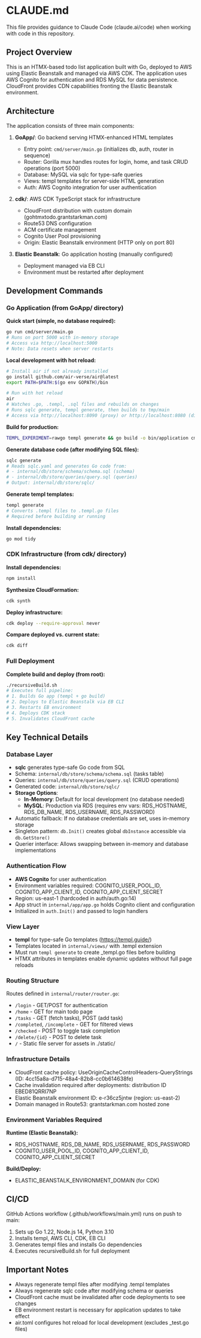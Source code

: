# CLAUDE.md

This file provides guidance to Claude Code (claude.ai/code) when working with code in this repository.

## Project Overview

This is an HTMX-based todo list application built with Go, deployed to AWS using Elastic Beanstalk and managed via AWS CDK. The application uses AWS Cognito for authentication and RDS MySQL for data persistence. CloudFront provides CDN capabilities fronting the Elastic Beanstalk environment.

## Architecture

The application consists of three main components:

1. **GoApp/**: Go backend serving HTMX-enhanced HTML templates
   - Entry point: `cmd/server/main.go` (initializes db, auth, router in sequence)
   - Router: Gorilla mux handles routes for login, home, and task CRUD operations (port 5000)
   - Database: MySQL via sqlc for type-safe queries
   - Views: templ templates for server-side HTML generation
   - Auth: AWS Cognito integration for user authentication

2. **cdk/**: AWS CDK TypeScript stack for infrastructure
   - CloudFront distribution with custom domain (gohtmxtodo.grantstarkman.com)
   - Route53 DNS configuration
   - ACM certificate management
   - Cognito User Pool provisioning
   - Origin: Elastic Beanstalk environment (HTTP only on port 80)

3. **Elastic Beanstalk**: Go application hosting (manually configured)
   - Deployment managed via EB CLI
   - Environment must be restarted after deployment

## Development Commands

### Go Application (from GoApp/ directory)

**Quick start (simple, no database required):**
```bash
go run cmd/server/main.go
# Runs on port 5000 with in-memory storage
# Access via http://localhost:5000
# Note: Data resets when server restarts
```

**Local development with hot reload:**
```bash
# Install air if not already installed
go install github.com/air-verse/air@latest
export PATH=$PATH:$(go env GOPATH)/bin

# Run with hot reload
air
# Watches .go, .templ, .sql files and rebuilds on changes
# Runs sqlc generate, templ generate, then builds to tmp/main
# Access via http://localhost:8090 (proxy) or http://localhost:8080 (direct)
```

**Build for production:**
```bash
TEMPL_EXPERIMENT=rawgo templ generate && go build -o bin/application cmd/server/main.go
```

**Generate database code (after modifying SQL files):**
```bash
sqlc generate
# Reads sqlc.yaml and generates Go code from:
# - internal/db/store/schema/schema.sql (schema)
# - internal/db/store/queries/query.sql (queries)
# Output: internal/db/store/sqlc/
```

**Generate templ templates:**
```bash
templ generate
# Converts .templ files to .templ.go files
# Required before building or running
```

**Install dependencies:**
```bash
go mod tidy
```

### CDK Infrastructure (from cdk/ directory)

**Install dependencies:**
```bash
npm install
```

**Synthesize CloudFormation:**
```bash
cdk synth
```

**Deploy infrastructure:**
```bash
cdk deploy --require-approval never
```

**Compare deployed vs. current state:**
```bash
cdk diff
```

### Full Deployment

**Complete build and deploy (from root):**
```bash
./recursiveBuild.sh
# Executes full pipeline:
# 1. Builds Go app (templ + go build)
# 2. Deploys to Elastic Beanstalk via EB CLI
# 3. Restarts EB environment
# 4. Deploys CDK stack
# 5. Invalidates CloudFront cache
```

## Key Technical Details

### Database Layer

- **sqlc** generates type-safe Go code from SQL
- Schema: `internal/db/store/schema/schema.sql` (tasks table)
- Queries: `internal/db/store/queries/query.sql` (CRUD operations)
- Generated code: `internal/db/store/sqlc/`
- **Storage Options**:
  - **In-Memory**: Default for local development (no database needed)
  - **MySQL**: Production via RDS (requires env vars: RDS_HOSTNAME, RDS_DB_NAME, RDS_USERNAME, RDS_PASSWORD)
- Automatic fallback: If no database credentials are set, uses in-memory storage
- Singleton pattern: `db.Init()` creates global `dbInstance` accessible via `db.GetStore()`
- Querier interface: Allows swapping between in-memory and database implementations

### Authentication Flow

- **AWS Cognito** for user authentication
- Environment variables required: COGNITO_USER_POOL_ID, COGNITO_APP_CLIENT_ID, COGNITO_APP_CLIENT_SECRET
- Region: us-east-1 (hardcoded in auth/auth.go:14)
- App struct in `internal/app/app.go` holds Cognito client and configuration
- Initialized in `auth.Init()` and passed to login handlers

### View Layer

- **templ** for type-safe Go templates (https://templ.guide/)
- Templates located in `internal/views/` with .templ extension
- Must run `templ generate` to create _templ.go files before building
- HTMX attributes in templates enable dynamic updates without full page reloads

### Routing Structure

Routes defined in `internal/router/router.go`:
- `/login` - GET/POST for authentication
- `/home` - GET for main todo page
- `/tasks` - GET (fetch tasks), POST (add task)
- `/completed`, `/incomplete` - GET for filtered views
- `/checked` - POST to toggle task completion
- `/delete/{id}` - POST to delete task
- `/` - Static file server for assets in ./static/

### Infrastructure Details

- CloudFront cache policy: UseOriginCacheControlHeaders-QueryStrings (ID: 4cc15a8a-d715-48a4-82b8-cc0b614638fe)
- Cache invalidation required after deployments: distribution ID EBED81QRRI7NP
- Elastic Beanstalk environment ID: e-r36cz5jntw (region: us-east-2)
- Domain managed in Route53: grantstarkman.com hosted zone

### Environment Variables Required

**Runtime (Elastic Beanstalk):**
- RDS_HOSTNAME, RDS_DB_NAME, RDS_USERNAME, RDS_PASSWORD
- COGNITO_USER_POOL_ID, COGNITO_APP_CLIENT_ID, COGNITO_APP_CLIENT_SECRET

**Build/Deploy:**
- ELASTIC_BEANSTALK_ENVIRONMENT_DOMAIN (for CDK)

## CI/CD

GitHub Actions workflow (.github/workflows/main.yml) runs on push to main:
1. Sets up Go 1.22, Node.js 14, Python 3.10
2. Installs templ, AWS CLI, CDK, EB CLI
3. Generates templ files and installs Go dependencies
4. Executes recursiveBuild.sh for full deployment

## Important Notes

- Always regenerate templ files after modifying .templ templates
- Always regenerate sqlc code after modifying schema or queries
- CloudFront cache must be invalidated after code deployments to see changes
- EB environment restart is necessary for application updates to take effect
- air.toml configures hot reload for local development (excludes _test.go files)
